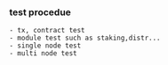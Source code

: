 ### test procedue
    - tx, contract test
    - module test such as staking,distr...
    - single node test
    - multi node test